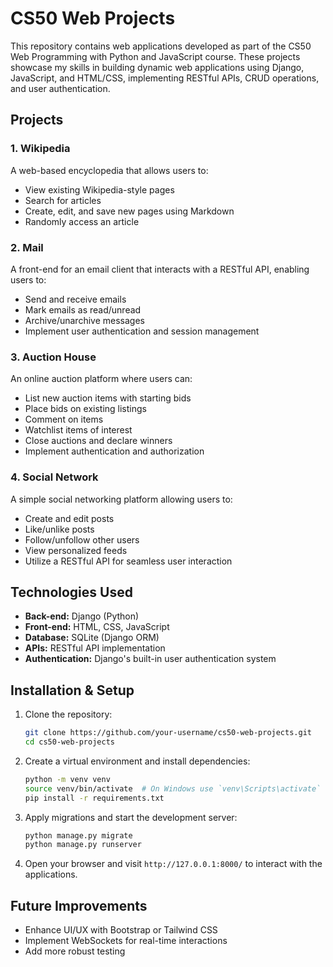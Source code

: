 # CS50 Web Projects

This repository contains web applications developed as part of the CS50 Web Programming with Python and JavaScript course. These projects showcase my skills in building dynamic web applications using Django, JavaScript, and HTML/CSS, implementing RESTful APIs, CRUD operations, and user authentication.

## Projects

### 1. Wikipedia
A web-based encyclopedia that allows users to:
- View existing Wikipedia-style pages
- Search for articles
- Create, edit, and save new pages using Markdown
- Randomly access an article

### 2. Mail
A front-end for an email client that interacts with a RESTful API, enabling users to:
- Send and receive emails
- Mark emails as read/unread
- Archive/unarchive messages
- Implement user authentication and session management

### 3. Auction House
An online auction platform where users can:
- List new auction items with starting bids
- Place bids on existing listings
- Comment on items
- Watchlist items of interest
- Close auctions and declare winners
- Implement authentication and authorization

### 4. Social Network
A simple social networking platform allowing users to:
- Create and edit posts
- Like/unlike posts
- Follow/unfollow other users
- View personalized feeds
- Utilize a RESTful API for seamless user interaction

## Technologies Used
- **Back-end:** Django (Python)
- **Front-end:** HTML, CSS, JavaScript
- **Database:** SQLite (Django ORM)
- **APIs:** RESTful API implementation
- **Authentication:** Django's built-in user authentication system

## Installation & Setup
1. Clone the repository:
   ```sh
   git clone https://github.com/your-username/cs50-web-projects.git
   cd cs50-web-projects
   ```
2. Create a virtual environment and install dependencies:
   ```sh
   python -m venv venv
   source venv/bin/activate  # On Windows use `venv\Scripts\activate`
   pip install -r requirements.txt
   ```
3. Apply migrations and start the development server:
   ```sh
   python manage.py migrate
   python manage.py runserver
   ```
4. Open your browser and visit `http://127.0.0.1:8000/` to interact with the applications.

## Future Improvements
- Enhance UI/UX with Bootstrap or Tailwind CSS
- Implement WebSockets for real-time interactions
- Add more robust testing


